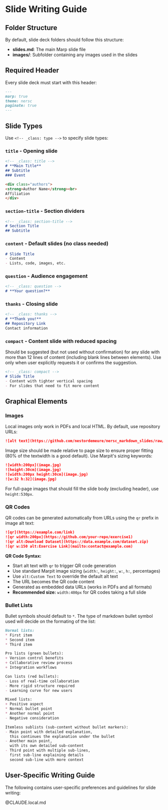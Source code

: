 # Slide Writing Guide

## Folder Structure

By default, slide deck folders should follow this structure:
- **slides.md**: The main Marp slide file
- **images/**: Subfolder containing any images used in the slides

## Required Header

Every slide deck must start with this header:

```markdown
---
marp: true
theme: nersc
paginate: true
---
```

## Slide Types

Use `<!-- _class: type -->` to specify slide types:

### `title` - Opening slide
```markdown
<!-- _class: title -->
# **Main Title**
## Subtitle
### Event

<div class="authors">
<strong>Author Name</strong><br>
Affiliation
</div>
```

### `section-title` - Section dividers
```markdown
<!-- _class: section-title -->
# Section Title
## Subtitle
```

### `content` - Default slides (no class needed)
```markdown
# Slide Title
- Content
- Lists, code, images, etc.
```

### `question` - Audience engagement
```markdown
<!-- _class: question -->
# **Your question?**
```

### `thanks` - Closing slide
```markdown
<!-- _class: thanks -->
# **Thank you!**
## Repository Link
Contact information
```

### `compact` - Content slide with reduced spacing
Should be suggested (but not used without confirmation) for any slide with more than 12 lines of content (including blank lines between elements). Use only when user explicitly requests it or confirms the suggestion.
```markdown
<!-- _class: compact -->
# Slide Title
- Content with tighter vertical spacing
- For slides that need to fit more content
```

## Graphical Elements

### Images

Local images only work in PDFs and local HTML. By default, use repository URLs:

```markdown
![alt text](https://github.com/nestordemeure/nersc_markdown_slides/raw/main/path/to/image.jpg)
```

Image size should be made relative to page size to ensure proper fitting (80% of the textwidth is a good default).
Use Marpit's sizing keywords:

```markdown
![width:200px](image.jpg)
![height:30cm](image.jpg)  
![width:200px height:30cm](image.jpg)
![w:32 h:32](image.jpg)
```

For full-page images that should fill the slide body (excluding header), use `height:530px`.

### QR Codes

QR codes can be generated automatically from URLs using the `qr` prefix in image alt text:

```markdown
![qr](https://example.com/link)
![qr width:200px](https://github.com/your-repo/exercise1)
![qr alt:Download Dataset](https://data.example.com/dataset.zip)
![qr w:150 alt:Exercise Link](mailto:contact@example.com)
```

**QR Code Syntax:**
- Start alt text with `qr` to trigger QR code generation
- Use standard Marpit image sizing (`width:`, `height:`, `w:`, `h:`, percentages)
- Use `alt:Custom Text` to override the default alt text
- The URL becomes the QR code content
- Generated as embedded data URLs (works in PDFs and all formats)
- **Recommended size:** `width:400px` for QR codes taking a full slide

### Bullet Lists

Bullet symbols should default to `*`.
The type of markdown bullet symbol used will decide on the formating of the list:

```markdown
Normal lists:
* First item
* Second item
* Third item

Pro lists (green bullets):
+ Version control benefits
+ Collaborative review process
+ Integration workflows

Con lists (red bullets):
- Loss of real-time collaboration
- More rigid structure required
- Learning curve for new users

Mixed lists:
+ Positive aspect
* Normal bullet point
* Another normal point
- Negative consideration

Itemless sublists (sub-content without bullet markers):
- Main point with detailed explanation,
  this continues the explanation under the bullet
- Another main point,
  with its own detailed sub-content
- Third point with multiple sub-lines,
  first sub-line explaining details
  second sub-line with more context
```

## User-Specific Writing Guide

The following contains user-specific preferences and guidelines for slide writing:

@CLAUDE.local.md
